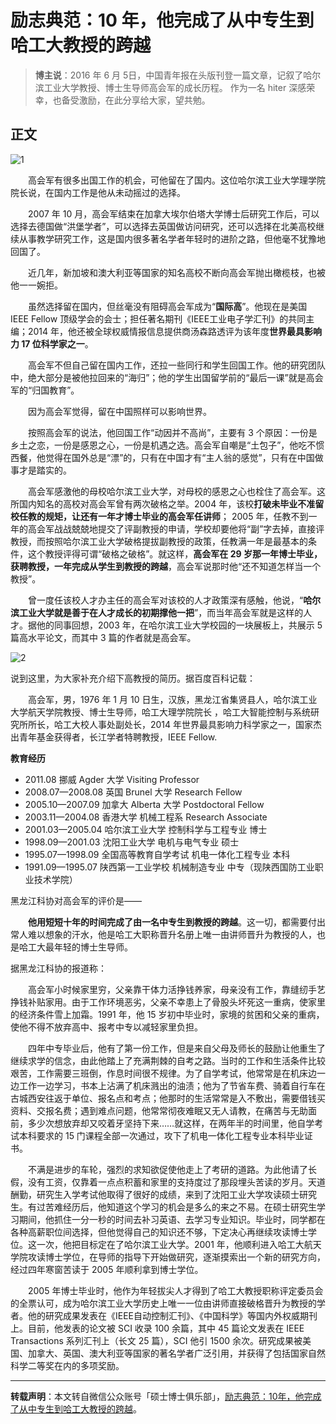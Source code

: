 # 励志典范：10 年，他完成了从中专生到哈工大教授的跨越

> **博主说**：2016 年 6 月 5日，中国青年报在头版刊登一篇文章，记叙了哈尔滨工业大学教授、博士生导师高会军的成长历程。 作为一名 hiter 深感荣幸，也备受激励，在此分享给大家，望共勉。

## 正文


![1](http://img.blog.csdn.net/20170518154609533)

　　高会军有很多出国工作的机会，可他留在了国内。这位哈尔滨工业大学理学院院长说，在国内工作是他从未动摇过的选择。

　　2007 年 10 月，高会军结束在加拿大埃尔伯塔大学博士后研究工作后，可以选择去德国做“洪堡学者”，可以选择去英国做访问研究，还可以选择在北美高校继续从事教学研究工作，这是国内很多著名学者年轻时的进阶之路，但他毫不犹豫地回国了。

　　近几年，新加坡和澳大利亚等国家的知名高校不断向高会军抛出橄榄枝，也被他一一婉拒。

　　虽然选择留在国内，但丝毫没有阻碍高会军成为“**国际高**”。他现在是美国 IEEE Fellow 顶级学会的会士；担任著名期刊《IEEE工业电子学汇刊》的共同主编；2014 年，他还被全球权威情报信息提供商汤森路透评为该年度**世界最具影响力 17 位科学家之一**。

　　高会军不但自己留在国内工作，还拉一些同行和学生回国工作。他的研究团队中，绝大部分是被他拉回来的“海归”；他的学生出国留学前的“最后一课”就是高会军的“归国教育”。

　　因为高会军觉得，留在中国照样可以影响世界。 

　　按照高会军的说法，他回国工作“动因并不高尚”，主要有 3 个原因：一份是乡土之恋，一份是感恩之心，一份是机遇之选。高会军自嘲是“土包子”，他吃不惯西餐，他觉得在国外总是“漂”的，只有在中国才有“主人翁的感觉”，只有在中国做事才是踏实的。

　　高会军感激他的母校哈尔滨工业大学，对母校的感恩之心也栓住了高会军。这所国内知名的高校对高会军曾有两次破格之举。2004 年，该校**打破未毕业不准留校任教的规矩，让还有一年才博士毕业的高会军任讲师**； 2005 年，任教不到一年的高会军战战兢兢地提交了评副教授的申请，学校却要他将“副”字去掉，直接评教授，而按照哈尔滨工业大学破格提拔副教授的政策，任教满一年是最基本的条件，这个教授评得可谓“破格之破格”。就这样，**高会军在 29 岁那一年博士毕业，获聘教授，一年完成从学生到教授的跨越**，高会军说那时他“还不知道怎样当一个教授”。

　　曾一度任该校人才办主任的高会军对该校的人才政策深有感触，他说，“**哈尔滨工业大学就是善于在人才成长的初期撑他一把**”，而当年高会军就是这样的人才。据他的同事回想，2003 年，在哈尔滨工业大学校园的一块展板上，共展示 5 篇高水平论文，而其中 3 篇的作者就是高会军。

![2](http://img.blog.csdn.net/20170518154935476)

说到这里，为大家补充介绍下高教授的简历。据百度百科记载：

　　高会军，男，1976 年 1 月 10 日生，汉族，黑龙江省集贤县人，哈尔滨工业大学航天学院教授、博士生导师，哈工大理学院院长 ，哈工大智能控制与系统研究所所长，哈工大校人事处副处长，2014 年世界最具影响力科学家之一，国家杰出青年基金获得者，长江学者特聘教授，IEEE Fellow.

**教育经历**

 - 2011.08 挪威 Agder 大学 Visiting Professor
 - 2008.07—2008.08 英国 Brunel 大学 Research Fellow
 - 2005.10—2007.09 加拿大 Alberta 大学 Postdoctoral Fellow
 - 2003.11—2004.08 香港大学 机械工程系 Research Associate
 - 2001.03—2005.04 哈尔滨工业大学 控制科学与工程专业 博士
 - 1998.09—2001.03 沈阳工业大学 电机与电气专业 硕士
 - 1995.07—1998.09 全国高等教育自学考试 机电一体化工程专业 本科
 - 1991.09—1995.07 陕西第一工业学校 机械制造专业 中专（现陕西国防工业职业技术学院）

黑龙江科协对高会军的评价是——

　　**他用短短十年的时间完成了由一名中专生到教授的跨越**。这一切，都需要付出常人难以想象的汗水，他是哈工大职称晋升名册上唯一由讲师晋升为教授的人，也是哈工大最年轻的博士生导师。

据黑龙江科协的报道称：

　　高会军小时候家里穷，父亲靠干体力活挣钱养家，母亲没有工作，靠缝纫手艺挣钱补贴家用。由于工作环境恶劣，父亲不幸患上了骨股头坏死这一重病，使家里的经济条件雪上加霜。1991 年，他 15 岁初中毕业时，家境的贫困和父亲的重病，使他不得不放弃高中、报考中专以减轻家里负担。

　　四年中专毕业后，他有了第一份工作，但是来自父母及师长的鼓励让他重生了继续求学的信念，由此他踏上了充满荆棘的自考之路。当时的工作和生活条件比较艰苦，工作需要三班倒，作息时间很不规律。为了自学考试，他常常是在机床边一边工作一边学习，书本上沾满了机床溅出的油渍；他为了节省车费、骑着自行车在古城西安往返于单位、报名点和考点；他那时的生活常常是入不敷出，需要借钱买资料、交报名费；遇到难点问题，他常常彻夜难眠又无人请教，在痛苦与无助面前，多少次想放弃却又咬着牙坚持下来……就这样，在两年半的时间里，他自学考试本科要求的 15 门课程全部一次通过，攻下了机电一体化工程专业本科毕业证书。

　　不满是进步的车轮，强烈的求知欲促使他走上了考研的道路。为此他请了长假，没有工资，仅靠着一点点积蓄和家里的支持度过了那段埋头苦读的岁月。天道酬勤，研究生入学考试他取得了很好的成绩，来到了沈阳工业大学攻读硕士研究生。有过苦难经历后，他知道这个学习的机会是多么的来之不易。在硕士研究生学习期间，他抓住一分一秒的时间去补习英语、去学习专业知识。毕业时，同学都在各种高薪职位间选择，但他觉得自己的知识还不够，下定决心再继续攻读博士学位。这一次，他把目标定在了哈尔滨工业大学。2001 年，他顺利进入哈工大航天学院攻读博士学位，在导师的指导下开始做研究，逐渐摸索出一个新的研究方向，经过四年寒窗苦读于 2005 年顺利拿到博士学位。

　　2005 年博士毕业时，他作为年轻拔尖人才得到了哈工大教授职称评定委员会的全票认可，成为哈尔滨工业大学历史上唯一一位由讲师直接破格晋升为教授的学者。他的研究成果发表在《IEEE自动控制汇刊》、《中国科学》等国内外权威期刊上。目前，他发表的论文被 SCI 收录 100 余篇，其中 45 篇论文发表在 IEEE Transactions 系列汇刊上（长文 25 篇），SCI 他引 1500 余次。研究成果被美国、加拿大、英国、澳大利亚等国家的著名学者广泛引用，并获得了包括国家自然科学二等奖在内的多项奖励。


----------

**转载声明**：本文转自微信公众账号「硕士博士俱乐部」，[励志典范：10年，他完成了从中专生到哈工大教授的跨越](http://mp.weixin.qq.com/s?__biz=MzA4MzA3Mjc5NQ==&mid=2652381271&idx=3&sn=078d461982253d8c2fd28b55fb30d454&mpshare=1&scene=23&srcid=051897sci7yQq5AjV9CgRDwG#rd)。
